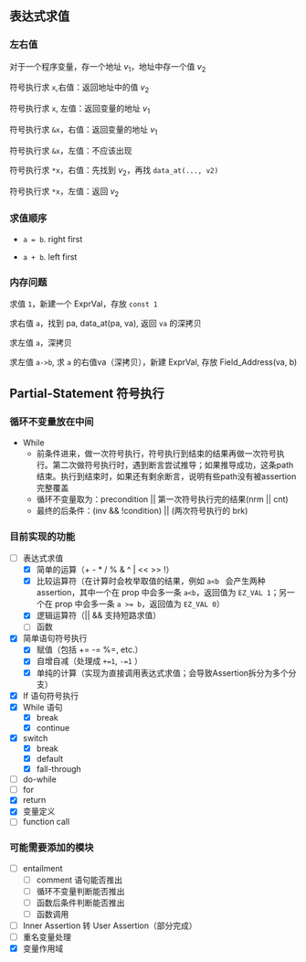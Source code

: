 ## 表达式求值

### 左右值

对于一个程序变量，存一个地址 $v_1$，地址中存一个值 $v_2$

符号执行求 `x`,右值：返回地址中的值 $v_2$

符号执行求 `x`, 左值：返回变量的地址 $v_1$

符号执行求 `&x`，右值：返回变量的地址 $v_1$

符号执行求 `&x`，左值：不应该出现 

符号执行求 `*x`，右值：先找到 $v_2$，再找 `data_at(..., v2)`

符号执行求 `*x`，左值：返回 $v_2$

### 求值顺序

- `a = b`. right first

- `a + b`. left first

### 内存问题

求值 `1`，新建一个 ExprVal，存放 `const 1`

求右值 `a`，找到 pa, data_at(pa, va), 返回 `va` 的深拷贝

求左值 `a`，深拷贝

求左值 `a->b`, 求 `a` 的右值va（深拷贝），新建 ExprVal, 存放 Field_Address(va, b)

## Partial-Statement 符号执行

### 循环不变量放在中间

- While
  - 前条件进来，做一次符号执行，符号执行到结束的结果再做一次符号执行。第二次做符号执行时，遇到断言尝试推导；如果推导成功，这条path结束。执行到结束时，如果还有剩余断言，说明有些path没有被assertion完整覆盖
  - 循环不变量取为：precondition || 第一次符号执行完的结果(nrm || cnt)
  - 最终的后条件：(inv && !condition) || (两次符号执行的 brk)

### 目前实现的功能

- [ ] 表达式求值
  - [x] 简单的运算（+ - * / % & ^ | << >> !）
  - [x] 比较运算符（在计算时会枚举取值的结果，例如 `a<b ` 会产生两种 assertion，其中一个在 prop 中会多一条 `a<b`，返回值为 `EZ_VAL 1`；另一个在 prop 中会多一条 `a >= b`，返回值为 `EZ_VAL 0`）
  - [x] 逻辑运算符（|| && 支持短路求值）
  - [ ] 函数
- [x] 简单语句符号执行
  - [x] 赋值（包括 += -= %=, etc.）
  - [x] 自增自减（处理成 `+=1`, `-=1` ）
  - [x] 单纯的计算（实现为直接调用表达式求值；会导致Assertion拆分为多个分支）
- [x] If 语句符号执行
- [x] While 语句
  - [x] break
  - [x] continue
- [x] switch
  - [x] break
  - [x] default
  - [x] fall-through
- [ ] do-while
- [ ] for
- [x] return
- [x] 变量定义
- [ ] function call

### 可能需要添加的模块

- [ ] entailment 
   - [ ] comment 语句能否推出
   - [ ] 循环不变量判断能否推出
   - [ ] 函数后条件判断能否推出
   - [ ] 函数调用
- [ ] Inner Assertion 转 User Assertion（部分完成）
- [ ] 重名变量处理
- [x] 变量作用域